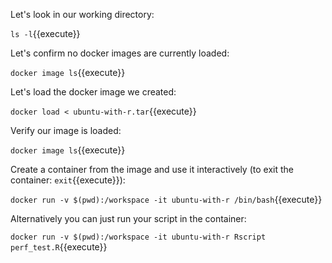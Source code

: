 
Let's look in our working directory:

`ls -l`{{execute}}

Let's confirm no docker images are currently loaded:

`docker image ls`{{execute}}

Let's load the docker image we created:

`docker load < ubuntu-with-r.tar`{{execute}}

Verify our image is loaded:

`docker image ls`{{execute}}

Create a container from the image and use it interactively (to exit the container: `exit`{{execute}}):

`docker run -v $(pwd):/workspace -it ubuntu-with-r /bin/bash`{{execute}}

Alternatively you can just run your script in the container:

`docker run -v $(pwd):/workspace -it ubuntu-with-r Rscript perf_test.R`{{execute}}

